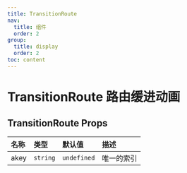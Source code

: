 ```yaml
---
title: TransitionRoute
nav:
  title: 组件
  order: 2
group:
  title: display
  order: 2
toc: content
---
```


# TransitionRoute 路由缓进动画

<!-- ## 简单上手

<code src="./demo/base"></code> -->

## TransitionRoute Props

| 名称 | 类型     | 默认值      | 描述       |
| :--- | :------- | :---------- | :--------- |
| akey | `string` | `undefined` | 唯一的索引 |
